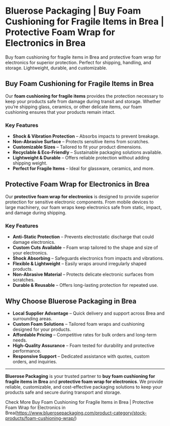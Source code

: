 # Bluerose Packaging | Buy Foam Cushioning for Fragile Items in Brea | Protective Foam Wrap for Electronics in Brea

Buy foam cushioning for fragile items in Brea and protective foam wrap for electronics for superior protection. Perfect for shipping, handling, and storage. Lightweight, durable, and customizable.

## Buy Foam Cushioning for Fragile Items in Brea

Our **foam cushioning for fragile items** provides the protection necessary to keep your products safe from damage during transit and storage. Whether you’re shipping glass, ceramics, or other delicate items, our foam cushioning ensures that your products remain intact.

### Key Features

- **Shock & Vibration Protection** – Absorbs impacts to prevent breakage.  
- **Non-Abrasive Surface** – Protects sensitive items from scratches.  
- **Customizable Sizes** – Tailored to fit your product dimensions.  
- **Recyclable & Eco-Friendly** – Sustainable packaging solutions available.  
- **Lightweight & Durable** – Offers reliable protection without adding shipping weight.  
- **Perfect for Fragile Items** – Ideal for glassware, ceramics, and more.  

## Protective Foam Wrap for Electronics in Brea

Our **protective foam wrap for electronics** is designed to provide superior protection for sensitive electronic components. From mobile devices to large machinery, our foam wraps keep electronics safe from static, impact, and damage during shipping.

### Key Features

- **Anti-Static Protection** – Prevents electrostatic discharge that could damage electronics.  
- **Custom Cuts Available** – Foam wrap tailored to the shape and size of your electronics.  
- **Shock Absorbing** – Safeguards electronics from impacts and vibrations.  
- **Flexible & Lightweight** – Easily wraps around irregularly shaped products.  
- **Non-Abrasive Material** – Protects delicate electronic surfaces from scratches.  
- **Durable & Reusable** – Offers long-lasting protection for repeated use.  

## Why Choose Bluerose Packaging in Brea

- **Local Supplier Advantage** – Quick delivery and support across Brea and surrounding areas.  
- **Custom Foam Solutions** – Tailored foam wraps and cushioning designed for your products.  
- **Affordable Pricing** – Competitive rates for bulk orders and long-term needs.  
- **High-Quality Assurance** – Foam tested for durability and protective performance.  
- **Responsive Support** – Dedicated assistance with quotes, custom orders, and inquiries.  

---

**Bluerose Packaging** is your trusted partner to **buy foam cushioning for fragile items in Brea** and **protective foam wrap for electronics**. We provide reliable, customizable, and cost-effective packaging solutions to keep your products safe and secure during transport and storage.

Check More Buy Foam Cushioning for Fragile Items in Brea | Protective Foam Wrap for Electronics in Brea(https://www.bluerosepackaging.com/product-category/stock-products/foam-cushioning-wrap/)
 

